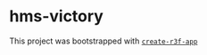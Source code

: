 # hms-victory

This project was bootstrapped with [`create-r3f-app`](https://github.com/utsuboco/create-r3f-app)